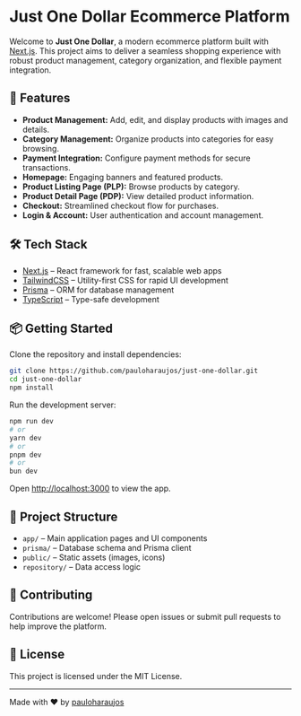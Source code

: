 
# Just One Dollar Ecommerce Platform

Welcome to **Just One Dollar**, a modern ecommerce platform built with [Next.js](https://nextjs.org). This project aims to deliver a seamless shopping experience with robust product management, category organization, and flexible payment integration.

## 🚀 Features

- **Product Management:** Add, edit, and display products with images and details.
- **Category Management:** Organize products into categories for easy browsing.
- **Payment Integration:** Configure payment methods for secure transactions.
- **Homepage:** Engaging banners and featured products.
- **Product Listing Page (PLP):** Browse products by category.
- **Product Detail Page (PDP):** View detailed product information.
- **Checkout:** Streamlined checkout flow for purchases.
- **Login & Account:** User authentication and account management.

## 🛠️ Tech Stack

- [Next.js](https://nextjs.org) – React framework for fast, scalable web apps
- [TailwindCSS](https://tailwindcss.com) – Utility-first CSS for rapid UI development
- [Prisma](https://www.prisma.io) – ORM for database management
- [TypeScript](https://www.typescriptlang.org) – Type-safe development

## 📦 Getting Started

Clone the repository and install dependencies:

```bash
git clone https://github.com/pauloharaujos/just-one-dollar.git
cd just-one-dollar
npm install
```

Run the development server:

```bash
npm run dev
# or
yarn dev
# or
pnpm dev
# or
bun dev
```

Open [http://localhost:3000](http://localhost:3000) to view the app.

## 🧩 Project Structure

- `app/` – Main application pages and UI components
- `prisma/` – Database schema and Prisma client
- `public/` – Static assets (images, icons)
- `repository/` – Data access logic

## 🤝 Contributing

Contributions are welcome! Please open issues or submit pull requests to help improve the platform.

## 📄 License

This project is licensed under the MIT License.

---

Made with ❤️ by [pauloharaujos](https://github.com/pauloharaujos)
